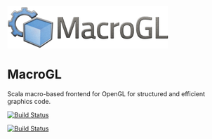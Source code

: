 <img src='macrogl-title-96.png'></img>



MacroGL
=======

Scala macro-based frontend for OpenGL for structured and efficient graphics code.


[![Build Status](https://travis-ci.org/storm-enroute/macrogl.svg?branch=master)](https://travis-ci.org/storm-enroute/macrogl)

[![Build Status](https://ci.storm-enroute.com:8080/buildStatus/icon?job=public-macrogl)](https://ci.storm-enroute.com:8080/job/public-macrogl/)
